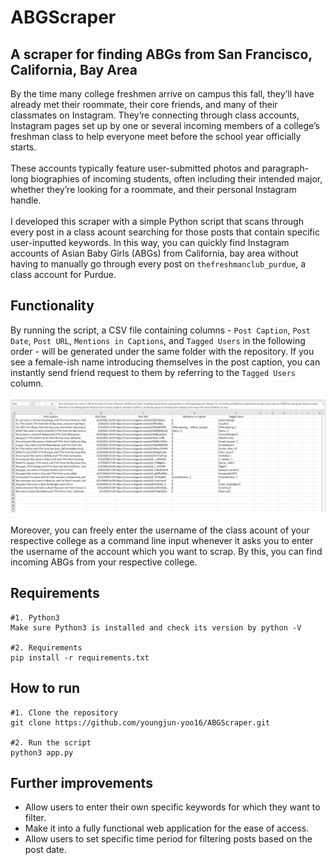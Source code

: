 # ABGScraper
## A scraper for finding ABGs from San Francisco, California, Bay Area
By the time many college freshmen arrive on campus this fall, they’ll have already met their roommate, their core friends, and many of their classmates on Instagram. They’re connecting through class accounts, Instagram pages set up by one or several incoming members of a college’s freshman class to help everyone meet before the school year officially starts. <br> <br>
These accounts typically feature user-submitted photos and paragraph-long biographies of incoming students, often including their intended major, whether they’re looking for a roommate, and their personal Instagram handle. <br><br>
I developed this scraper with a simple Python script that scans through every post in a class acount searching for those posts that contain specific user-inputted keywords. In this way, you can quickly find Instagram accounts of Asian Baby Girls (ABGs) from California, bay area without having to manually go through every post on `thefreshmanclub_purdue`, a class account for Purdue. 

## Functionality
By running the script, a CSV file containing columns - `Post Caption`, `Post Date`, `Post URL`, `Mentions in Captions`, and `Tagged Users` in the following order - will be generated under the same folder with the repository. If you see a female-ish name introducing themselves in the post caption, you can instantly send friend request to them by referring to the `Tagged Users` column. <br><br>
![filtered_1](https://github.com/youngjun-yoo16/ABGScraper/blob/main/img/filtered_2.png?raw=true) <br><br>
Moreover, you can freely enter the username of the class acount of your respective college as a command line input whenever it asks you to enter the username of the account which you want to scrap. By this, you can find incoming ABGs from your respective college.

## Requirements
```
#1. Python3
Make sure Python3 is installed and check its version by python -V 

#2. Requirements
pip install -r requirements.txt
```

## How to run
```
#1. Clone the repository 
git clone https://github.com/youngjun-yoo16/ABGScraper.git

#2. Run the script
python3 app.py
```
## Further improvements
- Allow users to enter their own specific keywords for which they want to filter.
- Make it into a fully functional web application for the ease of access.
- Allow users to set specific time period for filtering posts based on the post date.
